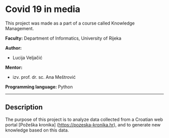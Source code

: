 # __Covid 19 in media__

This project was made as a part of a course called Knowledge Management. 

<b>Faculty:</b> Department of Informatics, University of Rijeka

<b>Author:</b>
* Lucija Veljačić
  
<b>Mentor:</b>
* izv. prof. dr. sc. Ana Meštrović
  
<b>Programming language:</b> Python

<hr>

## Description

The purpose of this project is to analyze data collected from a Croatian web portal  [Požeška kronika] (https://pozeska-kronika.hr), and to generate new knowledge based on this data.


 
